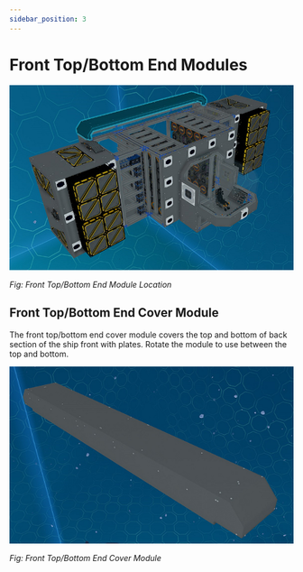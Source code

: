 ```yaml
---
sidebar_position: 3
---
```


# Front Top/Bottom End Modules

![Front Top/Bottom End Module Location](./img/front_top_bottom_end.png)

_Fig: Front Top/Bottom End Module Location_

## Front Top/Bottom End Cover Module

The front top/bottom end cover module covers the top and bottom of back section of the ship front with plates.
Rotate the module to use between the top and bottom.

![Front Top/Bottom End Cover Module](./img/front_top_bottom_end_cover.png)

_Fig: Front Top/Bottom End Cover Module_
